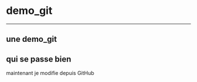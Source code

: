 # demo_git
------------
une demo_git
------------
qui se passe bien
-------------------
maintenant je modifie depuis GitHub
